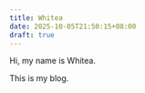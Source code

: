 ```yaml
---
title: Whitea
date: 2025-10-05T21:50:15+08:00
draft: true
---
```


Hi, my name is Whitea.
 
This is my blog.